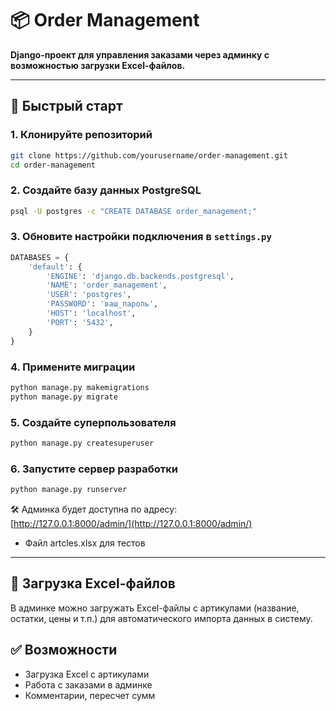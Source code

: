 # 📦 Order Management

**Django-проект для управления заказами через админку с возможностью загрузки Excel-файлов.**

---

## 🚀 Быстрый старт

### 1. Клонируйте репозиторий

```bash
git clone https://github.com/yourusername/order-management.git
cd order-management
```

### 2. Создайте базу данных PostgreSQL

```bash
psql -U postgres -c "CREATE DATABASE order_management;"
```

### 3. Обновите настройки подключения в `settings.py`

```python
DATABASES = {
    'default': {
        'ENGINE': 'django.db.backends.postgresql',
        'NAME': 'order_management',
        'USER': 'postgres',
        'PASSWORD': 'ваш_пароль',
        'HOST': 'localhost',
        'PORT': '5432',
    }
}
```

### 4. Примените миграции

```bash
python manage.py makemigrations
python manage.py migrate
```

### 5. Создайте суперпользователя

```bash
python manage.py createsuperuser
```

### 6. Запустите сервер разработки

```bash
python manage.py runserver
```

🛠️ Админка будет доступна по адресу:  
[http://127.0.0.1:8000/admin/](http://127.0.0.1:8000/admin/)
- Файл artcles.xlsx для тестов  
---

## 📁 Загрузка Excel-файлов

В админке можно загружать Excel-файлы с артикулами (название, остатки, цены и т.п.) для автоматического импорта данных в систему.


## ✅ Возможности

- Загрузка Excel с артикулами
- Работа с заказами в админке
- Комментарии, пересчет сумм
